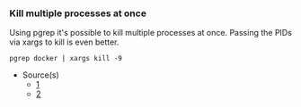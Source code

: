 ### Kill multiple processes at once

Using pgrep it's possible to kill multiple processes at once. Passing the PIDs via xargs to kill is even better.

`pgrep docker | xargs kill -9`

- Source(s)
  - [1](https://unix.stackexchange.com/questions/138202/can-i-chain-pgrep-with-kill)
  - [2](https://www.linuxquestions.org/questions/linux-newbie-8/how-do-i-extract-the-pid-field-from-ps-aux-command-361150/)
